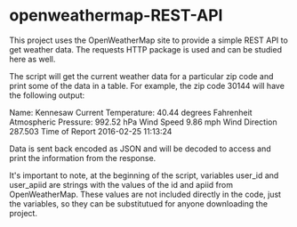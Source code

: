 # openweathermap-REST-API

This project uses the OpenWeatherMap site to provide a simple REST API to get weather data. The requests HTTP package is used and can be studied here as well.

The script will get the current weather data for a particular zip code and print some of the data in a table. For example, the zip code 30144 will have the following output:

Name:                     Kennesaw 
Current Temperature:      40.44 degrees Fahrenheit
Atmospheric Pressure:     992.52 hPa
Wind Speed                9.86 mph
Wind Direction            287.503 
Time of Report            2016-02-25 11:13:24 

Data is sent back encoded as JSON and will be decoded to access and print the information from the response.

It's important to note, at the beginning of the script, variables user_id and user_apiid are strings with the values of the id and apiid from OpenWeatherMap. These values are not included directly in the code, just the variables, so they can be substitutued for anyone downloading the project.
